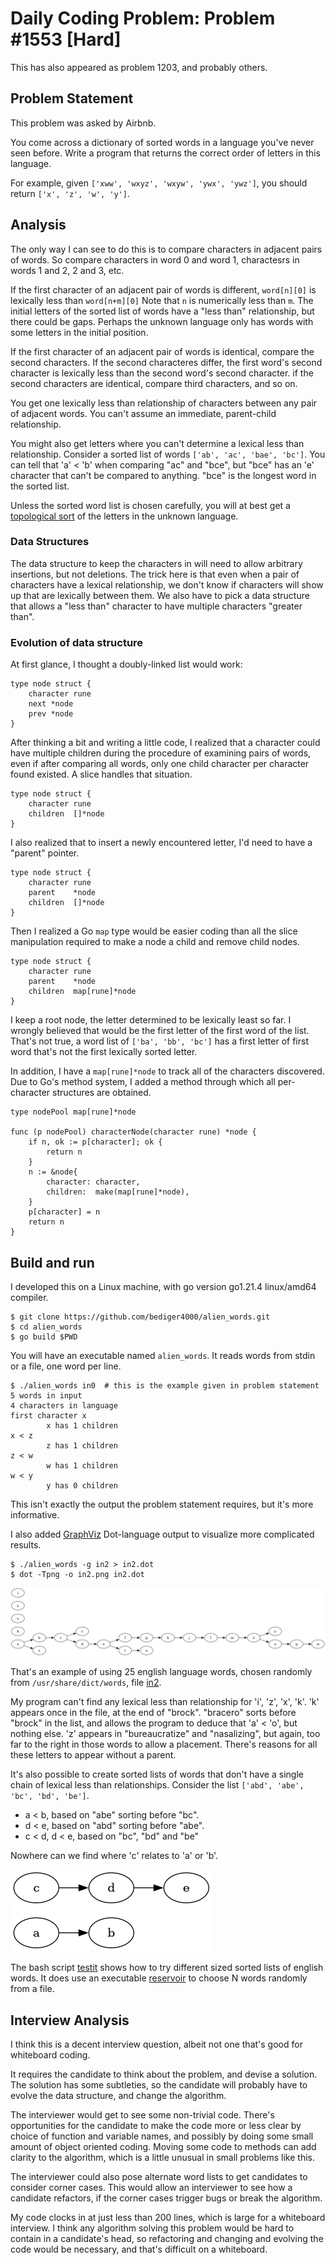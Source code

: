 # Daily Coding Problem: Problem #1553 [Hard]

This has also appeared as problem 1203, and probably others.

## Problem Statement

This problem was asked by Airbnb.

You come across a dictionary of sorted words in a language you've never seen before.
Write a program that returns the correct order of letters in this language.

For example,
given `['xww', 'wxyz', 'wxyw', 'ywx', 'ywz']`,
you should return `['x', 'z', 'w', 'y']`.

## Analysis

The only way I can see to do this is to compare characters in adjacent pairs of words.
So compare characters in word 0 and word 1, charactesrs in words 1 and 2, 2 and 3, etc.

If the first character of an adjacent pair of words is different,
`word[n][0]`  is lexically less than `word[n+m][0]`
Note that `n` is numerically less than `m`.
The initial letters of the sorted list of words have a "less than" relationship,
but there could be gaps.
Perhaps the unknown language only has words with some letters in the initial position.

If the first character of an adjacent pair of words is identical,
compare the second characters.
If the second characteres differ, the first word's second character
is lexically less than the second word's second character.
if  the second characters are identical, compare third characters,
and so on.

You get one lexically less than relationship of characters
between any pair of adjacent words.
You can't assume an immediate, parent-child relationship.

You might also get letters where you can't determine a lexical less than relationship.
Consider a sorted list of words `['ab', 'ac', 'bae', 'bc']`.
You can tell that 'a' < 'b' when comparing "ac" and "bce",
but "bce" has an 'e' character that can't be compared to anything.
"bce" is the longest word in the sorted list.

Unless the sorted word list is chosen carefully,
you will at best get a [topological sort](https://www.johndcook.com/blog/2023/03/27/topological-sort/)
of the letters in the unknown language.

### Data Structures

The data structure to keep the characters in will need to allow arbitrary insertions,
but not deletions.
The trick here is that even when a pair of characters have a lexical relationship,
we don't know if characters will show up that are lexically between them.
We also have to pick a data structure that allows a "less than" character to have
multiple characters "greater than".

### Evolution of data structure

At first glance, I thought a doubly-linked list would work:

```
type node struct {
    character rune
    next *node
    prev *node
}
```
After thinking a bit and writing a little code,
I realized that a character could have multiple children
during the procedure of examining pairs of words,
even if after comparing all words, only one child character per character found existed.
A slice handles that situation.

```
type node struct {
    character rune
    children  []*node
}
```

I also realized that to insert a newly encountered letter,
I'd need to have a "parent" pointer.

```
type node struct {
    character rune
    parent    *node
    children  []*node
}
```

Then I realized a Go `map` type would be easier coding than
all the slice manipulation
required to make a node a child and remove child nodes.

```
type node struct {
    character rune
    parent    *node
    children  map[rune]*node
}
```

I keep a root node, the letter determined to be lexically least so far.
I wrongly believed that would be the first letter of the first word of the list.
That's not true, a word list of `['ba', 'bb', 'bc']` has a first letter
of first word that's not the first lexically sorted letter.

In addition, I have a `map[rune]*node` to track all of the characters discovered.
Due to Go's method system, I added a method through which all
per-character structures are obtained.

```
type nodePool map[rune]*node

func (p nodePool) characterNode(character rune) *node {
    if n, ok := p[character]; ok {
        return n
    }
    n := &node{ 
        character: character,
        children:  make(map[rune]*node),
    }
    p[character] = n
    return n
}
```

## Build and run

I developed this on a Linux machine, with go version go1.21.4 linux/amd64 compiler.

```
$ git clone https://github.com/bediger4000/alien_words.git
$ cd alien_words
$ go build $PWD
```

You will have an executable named `alien_words`.
It reads words from stdin or a file, one word per line.

```
$ ./alien_words in0  # this is the example given in problem statement
5 words in input
4 characters in language
first character x
        x has 1 children
x < z
        z has 1 children
z < w
        w has 1 children
w < y
        y has 0 children
```
This isn't exactly the output the problem statement requires,
but it's more informative.

I also added [GraphViz](https://graphviz.org) Dot-language output to
visualize more complicated results.

```
$ ./alien_words -g in2 > in2.dot
$ dot -Tpng -o in2.png in2.dot
```

![topological sort of letter order](in2.png)

That's an example of using 25 english language words,
chosen randomly from `/usr/share/dict/words`, file [in2](in2).

My program can't find any lexical less than relationship for 'i', 'z', 'x', 'k'.
'k' appears once in the file, at the end of "brock".
"bracero" sorts before "brock" in the list, and allows the program to deduce
that 'a' < 'o', but nothing else.
'z' appears in "bureaucratize" and "nasalizing", but again,
too far to the right in those words to allow a placement.
There's reasons for all these letters to appear without a parent.

It's also possible to create sorted lists of words that don't have a single
chain of lexical less than relationships.
Consider the list
`['abd', 'abe', 'bc', 'bd', 'be']`.

* a < b, based on "abe" sorting before "bc".
* d < e, based on "abd" sorting before "abe".
* c < d, d < e, based on "bc", "bd" and "be"

Nowhere can we find where 'c' relates to 'a' or 'b'.

![two chains of lexical less than relationships](in3.png)

The bash script [testit](testit) shows how to try different sized sorted lists
of english words.
It does use an executable [reservoir](https://github.com/bediger4000/reservoir-sampling)
to choose N words randomly from a file.

## Interview Analysis

I think this is a decent interview question,
albeit not one that's good for whiteboard coding.

It requires the candidate to think about the problem,
and devise a solution.
The solution has some subtleties,
so the candidate will probably have to evolve the data structure,
and change the algorithm.

The interviewer would get to see some non-trivial code.
There's opportunities for the candidate to make the code more or less clear
by choice of function and variable names,
and possibly by doing some small amount of object oriented coding.
Moving some code to methods can add clarity to the algorithm,
which is a little unusual in small problems like this.

The interviewer could also pose alternate word lists to get
candidates to consider corner cases.
This would allow an interviewer to see how a candidate refactors,
if the corner cases trigger bugs or break the algorithm.

My code clocks in at just less than 200 lines,
which is large for a whiteboard interview.
I think any algorithm solving this problem would be hard to contain in a
candidate's head, so refactoring and changing and evolving the code would
be necessary, and that's difficult on a whiteboard.
